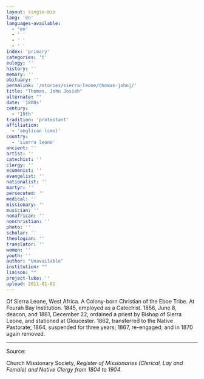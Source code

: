 ```yaml
---
layout: single-bio
lang: 'en'
languages-available:
  - 'en'
  - ' '
  - ' '
  - ' '
index: 'primary'
categories: 't'
eulogy: ''
history: ''
memory: ''
obituary: ''
permalink: '/stories/sierra-leone/thomas-johnj/'
title: "Thomas, John Josiah"
alternate: ""
date: '1800s'
century:
  - '19th'
tradition: 'protestant'
affiliation:
  - 'anglican (cms)'
country:
  - 'sierra leone'
ancient: ''
artist: ''
catechist: ''
clergy: ''
ecumenist: ''
evangelist: ''
nationalist: ''
martyr: ''
persecuted: ''
medical: ''
missionary: ''
musician: ''
nonafrican: ''
nonchristian: ''
photo: ''
scholar: ''
theologian: ''
translator: ''
women: ''
youth: ''
author: "Unavailable"
institution: ""
liaison: ""
project-luke: ''
upload: 2011-01-01
---
```




Of Sierra Leone, West Africa.  A Colony-born  Christian of the Eboe Tribe.  At Fourah Bay Institution.  1845, employed as a Catechist.  1856, June 8, deacon, and 1861, December 22, ordained a priest by Bishop of Sierra Leone, and stationed at Gloucester.  1862, transferred to the Native Pastorate; 1864, suspended for three years; 1867, re-engaged; and in 1870 again removed.

---

Source:

Church Missionary Society, *Register of Missionaries (Clerical, Lay and Female) and Native Clergy from 1804 to 1904*.